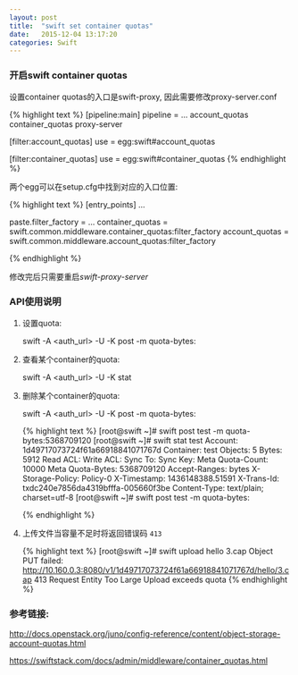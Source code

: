 ```yaml
---
layout: post
title:  "swift set container quotas"
date:   2015-12-04 13:17:20
categories: Swift
---
```



### 开启swift container quotas

设置container quotas的入口是swift-proxy, 因此需要修改proxy-server.conf

{% highlight text %}
[pipeline:main]
pipeline = ... account_quotas container_quotas proxy-server

[filter:account_quotas]
use = egg:swift#account_quotas

[filter:container_quotas]
use = egg:swift#container_quotas
{% endhighlight %}

两个egg可以在setup.cfg中找到对应的入口位置:

{% highlight text %}
[entry_points]
...

paste.filter_factory =
    ...
    container_quotas = swift.common.middleware.container_quotas:filter_factory
    account_quotas = swift.common.middleware.account_quotas:filter_factory


{% endhighlight %}

修改完后只需要重启*swift-proxy-server*


### API使用说明

1. 设置quota:

    swift -A <auth_url> -U <user> -K <password> post <container> -m quota-bytes:<value>

2. 查看某个container的quota:

    swift -A <auth_url> -U <user> -K <password> stat <container>

3. 删除某个container的quota:

    swift -A <auth_url> -U <user> -K <password> post <container> -m quota-bytes:

    {% highlight text %}
    [root@swift ~]# swift post test -m quota-bytes:5368709120
    [root@swift ~]# swift stat test
             Account: 1d49717073724f61a66918841071767d
           Container: test
             Objects: 5
               Bytes: 5912
            Read ACL:
           Write ACL:
             Sync To:
            Sync Key:
    Meta Quota-Count: 10000
    Meta Quota-Bytes: 5368709120
       Accept-Ranges: bytes
    X-Storage-Policy: Policy-0
         X-Timestamp: 1436148388.51591
          X-Trans-Id: txdc240e7856da4319bfffa-005660f3be
        Content-Type: text/plain; charset=utf-8
    [root@swift ~]# swift post test -m quota-bytes:

    {% endhighlight %}

4. 上传文件当容量不足时将返回错误码 `413`

    {% highlight text %}
    [root@swift ~]# swift upload hello 3.cap 
    Object PUT failed: http://10.160.0.3:8080/v1/1d49717073724f61a66918841071767d/hello/3.cap 413 Request Entity Too Large   Upload exceeds quota
    {% endhighlight %}


### 参考链接:

<http://docs.openstack.org/juno/config-reference/content/object-storage-account-quotas.html>

<https://swiftstack.com/docs/admin/middleware/container_quotas.html>

